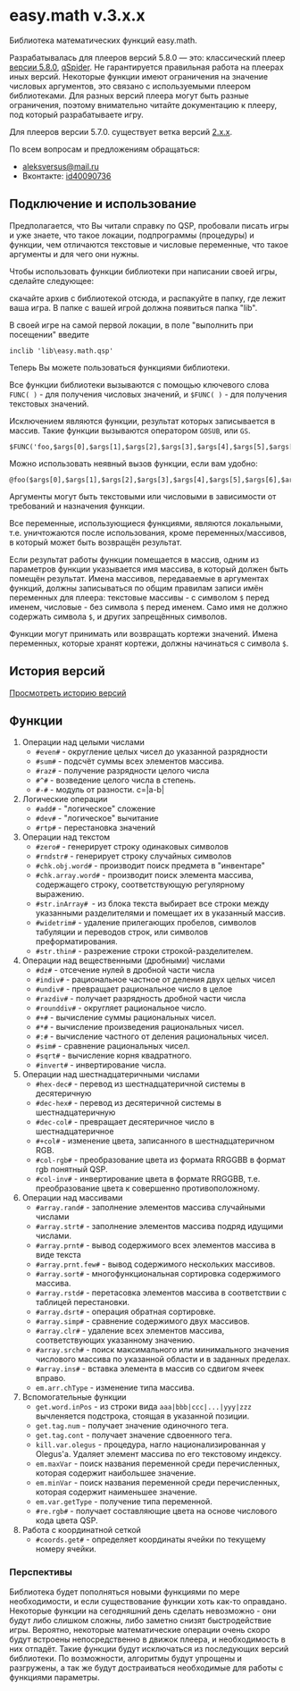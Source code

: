 # easy.math v.3.x.x

Библиотека математических функций easy.math.

Разрабатывалась для плееров версий 5.8.0 — это: классический плеер [версии 5.8.0](http://qsp.su/attachments/qsp570.zip), [qSpider](https://aleksversus.github.io/howdo_faq/articles/00000004.html). Не гарантируется правильная работа на плеерах иных версий. Некоторые функции имеют ограничения на значение числовых аргументов, это связано с используемыми плеером библиотеками. Для разных версий плеера могут быть разные ограничения, поэтому внимательно читайте документацию к плееру, под который разрабатываете игру.

Для плееров версии 5.7.0. существует ветка версий [2.x.x](https://github.com/AleksVersus/easy.math).

По всем вопросам и предложениям обращаться:

* aleksversus@mail.ru
* Вконтакте: [id40090736](https://vk.com/id40090736)

## Подключение и использование
Предполагается, что Вы читали справку по QSP, пробовали писать игры и уже знаете, что такое локации, подпрограммы (процедуры) и функции, чем отличаются текстовые и числовые переменные, что такое аргументы и для чего они нужны.

Чтобы использовать функции библиотеки при написании своей игры, сделайте следующее:

скачайте архив с библиотекой отсюда, и распакуйте в папку, где лежит ваша игра. В папке с вашей игрой должна появиться папка "lib".

В своей игре на самой первой локации, в поле "выполнить при посещении" введите
```qsp
inclib 'lib\easy.math.qsp'
```

Теперь Вы можете пользоваться функциями библиотеки.

Все функции библиотеки вызываются с помощью ключевого слова `FUNC( )` - для получения числовых значений, и `$FUNC( )` - для получения текстовых значений.

Исключением являются функции, результат которых записывается в массив. Такие функции вызываются оператором `GOSUB`, или `GS`.

```qsp
$FUNC('foo,$args[0],$args[1],$args[2],$args[3],$args[4],$args[5],$args[6],$args[7],$args[8])
```

Можно использовать неявный вызов функции, если вам удобно:

```qsp
@foo($args[0],$args[1],$args[2],$args[3],$args[4],$args[5],$args[6],$args[7],$args[8])
```

Аргументы могут быть текстовыми или числовыми в зависимости от требований и назначения функции.

Все переменные, использующиеся функциями, являются локальными, т.е. уничтожаются после использования, кроме переменных/массивов, в который может быть возвращён результат.

Если результат работы функции помещается в массив, одним из параметров функции указывается имя массива, в который должен быть помещён результат. Имена массивов, передаваемые в аргументах функций, должны записываться по общим правилам записи имён переменных для плеера: текстовые массивы - с символом `$` перед именем, числовые - без символа `$` перед именем. Само имя не должно содержать символа `$`, и других запрещённых символов.

Функции могут принимать или возвращать кортежи значений. Имена переменных, которые хранят кортежи, должны начинаться с символа `$`.

## История версий

[Просмотреть историю версий](https://github.com/AleksVersus/easy.math.3/blob/main/%5Bdisdocs%5D/vhistory.md)

## Функции
1. Операции над целыми числами
	* `#even#` - округление целых чисел до указанной разрядности
	* `#sum#` - подсчёт суммы всех элементов массива.
	* `#raz#` - получение разрядности целого числа
	* `#^#` - возведение целого числа в степень.
	* `#-#` - модуль от разности. c=|a-b|
2. Логические операции
	* `#add#` - "логическое" сложение
	* `#dev#` - "логическое" вычитание
	* `#rtp#` - перестановка значений
3. Операции над текстом
	* `#zero#` - генерирует строку одинаковых символов
	* `#rndstr#` - генерирует строку случайных символов
	* `#chk.obj.word#` - производит поиск предмета в "инвентаре"
	* `#chk.array.word#` - производит поиск элемента массива, содержащего строку, соответствующую регулярному выражению.
	* `#str.inArray# `- из блока текста выбирает все строки между указанными разделителями и помещает их в указанный массив.
	* `#widetrim#` - удаление прилегающих пробелов, символов табуляции и переводов строк, или символов преформатирования.
	* `#str.thin#` - разрежение строки строкой-разделителем.
4. Операции над вещественными (дробными) числами
	* `#dz#` - отсечение нулей в дробной части числа
	* `#indiv#` - рациональное частное от деления двух целых чисел
	* `#undiv#` - превращает рациональное число в целое
	* `#razdiv#` - получает разрядность дробной части числа
	* `#rounddiv#` - округляет рациональное число.
	* `#+#` - вычисление суммы рациональных чисел.
	* `#*#` - вычисление произведения рациональных чисел.
	* `#:#` - вычисление частного от деления рациональных чисел.
	* `#sim#` - сравнение рациональных чисел.
	* `#sqrt#` - вычисление корня квадратного.
	* `#invert#` - инвертирование числа.
5. Операции над шестнадцатеричными числами
	* `#hex-dec#` - перевод из шестнадцатеричной системы в десятеричную
	* `#dec-hex#` - перевод из десятеричной системы в шестнадцатеричную
	* `#dec-col#` - превращает десятеричное число в шестнадцатеричное
	* `#+col#` - изменение цвета, записанного в шестнадцатеричном RGB.
	* `#col-rgb#` - преобразование цвета из формата RRGGBB в формат rgb понятный QSP.
	* `#col-inv#` - инвертирование цвета в формате RRGGBB, т.е. преобразование цвета к совершенно противоположному.
6. Операции над массивами
	* `#array.rand#` - заполнение элементов массива случайными числами
	* `#array.strt#` - заполнение элементов массива подряд идущими числами.
	* `#array.prnt#` - вывод содержимого всех элементов массива в виде текста
	* `#array.prnt.few#` - вывод содержимого нескольких массивов.
	* `#array.sort#` - многофункциональная сортировка содержимого массива.
	* `#array.rstd#` - перетасовка элементов массива в соответствии с таблицей перестановки.
	* `#array.dsrt#` - операция обратная сортировке.
	* `#array.simp#` - сравнение содержимого двух массивов.
	* `#array.clr#` - удаление всех элементов массива, соответствующих указанному значению.
	* `#array.srch#` - поиск максимального или минимального значения числового массива по указанной области и в заданных пределах.
	* `#array.ins#` - вставка элемента в массив со сдвигом ячеек вправо.
	* `em.arr.chType` - изменение типа массива.
7. Вспомогательные функции
	* `get.word.inPos` - из строки вида `aaa|bbb|ccc|...|yyy|zzz` вычленяется подстрока, стоящая в указанной позиции.
	* `get.tag.num` - получает значение одиночного тега.
	* `get.tag.cont` - получает значение сдвоенного тега.
	* `kill.var.olegus` - процедура, нагло национализированная у Olegus'а. Удаляет элемент массива по его текстовому индексу.
	* `em.maxVar` - поиск названия переменной среди перечисленных, которая содержит наибольшее значение.
	* `em.minVar` - поиск названия переменной среди перечисленных, которая содержит наименьшее значение.
	* `em.var.getType` - получение типа переменной.
	* `#re.rgb#` - получает составляющие цвета на основе числового кода цвета QSP.
8. Работа с координатной сеткой
	* `#coords.get#` - определяет координаты ячейки по текущему номеру ячейки.
### Перспективы
Библиотека будет пополняться новыми функциями по мере необходимости, и если существование функции хоть как-то оправдано. Некоторые функции на сегодняшний день сделать невозможно - они будут либо слишком сложны, либо заметно снизят быстродействие игры. Вероятно, некоторые математические операции очень скоро будут встроены непосредственно в движок плеера, и необходимость в них отпадёт. Такие функции будут исключаться из последующих версий библиотеки. По возможности, алгоритмы будут упрощены и разгружены, а так же будут достраиваться необходимые для работы с функциями параметры.